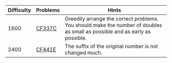 | Difficulty | Problems | Hints |
| -------- | -------- | -------- |
| 1600 | [CF337C](https://codeforces.com/problemset/problem/337/C) | Greedily arrange the correct problems. You should make the number of doubles as small as possible and as early as possible. |
| 2400 | [CF441E](https://codeforces.com/problemset/problem/441/E) | The suffix of the original number is not changed much. |